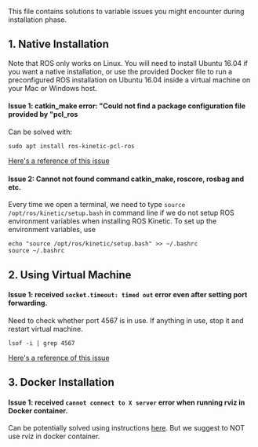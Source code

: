 This file contains solutions to variable issues you might encounter during installation phase. 

## 1. Native Installation

Note that ROS only works on Linux. You will need to install Ubuntu 16.04 if you want a native installation, or use the provided Docker file to run a preconfigured ROS installation on Ubuntu 16.04 inside a virtual machine on your Mac or Windows host.

#### Issue 1: catkin_make error: "Could not find a package configuration file provided by "pcl_ros

Can be solved with:
```
sudo apt install ros-kinetic-pcl-ros
```
[Here's a reference of this issue](https://github.com/udacity/CarND-Capstone/issues/125)

#### Issue 2: Cannot not found command catkin_make, roscore, rosbag and etc.

Every time we open a terminal, we need to type `source /opt/ros/kinetic/setup.bash` in command line if we do not setup ROS environment variables when installing ROS Kinetic. To set up the environment variables, use
```
echo "source /opt/ros/kinetic/setup.bash" >> ~/.bashrc
source ~/.bashrc
```

## 2. Using Virtual Machine

#### Issue 1: received `socket.timeout: timed out` error even after setting port forwarding.

Need to check whether port 4567 is in use. If anything in use, stop it and restart virtual machine.

```
lsof -i | grep 4567
```
[Here's a reference of this issue](https://discussions.udacity.com/t/ros-and-simulator-communication-socket-error/381345)

## 3. Docker Installation

#### Issue 1: received  `cannot connect to X server` error when running rviz in Docker container.

Can be potentially solved using instructions [here](
http://wiki.ros.org/docker/Tutorials/GUI). But we suggest to NOT use rviz in docker container.

